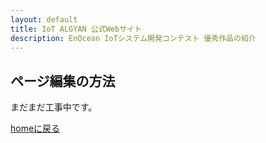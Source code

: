 ```yaml
---
layout: default
title: IoT ALGYAN 公式Webサイト
description: EnOcean IoTシステム開発コンテスト 優秀作品の紹介
---
```


<style>
  .btn {
    display: none;
  }
</style>

## ページ編集の方法

まだまだ工事中です。

[homeに戻る](../index)
